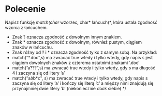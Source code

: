 # Polecenie
Napisz funkcję *match(char* wzorzec, char* łańcuch)*, która ustala zgodność wzorca z łańcuchem.
* Znak ? oznacza zgodność z dowolnym innym znakiem. 
* Znak * oznacza zgodność z dowolnym, również pustym, ciągiem znaków w łańcuchu.
* Znak różny od ? i * oznacza zgodność tylko z samym sobą.
Na przykład:
* match(”*.doc”,s) ma zwracać true wtedy i tylko wtedy, gdy napis s jest ciągiem dowolnych znaków z czterema ostatnimi znakami ’.doc’
* match(”a???”,s) ma zwracać true wtedy i tylko wtedy, gdy s ma długość 4 i zaczyna się od litery ’a’
* match("a*b*b*c", s) ma zwracać true wtedy i tylko wtedy, gdy napis s zaczyna się od litery ’a’ i kończy się literą ’c’ 
    a między nimi znajdują się przynajmniej dwie litery ’b’ (niekoniecznie obok siebie) */
